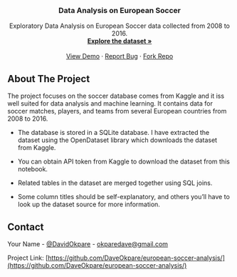 <!--# european-soccer-analysis

[View HTML](https://htmlpreview.github.io/?https://github.com/DaveOkpare/european-soccer-analysis/blob/main/Investigate_a_Dataset.html#intro)

[fork my repository](https://github.com/DaveOkpare/european-soccer-analysis/fork)

[watch this repo](https://github.com/DaveOkpare/european-soccer-analysis/subscription)

[create issue](https://github.com/DaveOkpare/european-soccer-analysis/issues/new) -->


<!-- PROJECT LOGO -->
<br />
<div align="center">

<h3 align="center">Data Analysis on European Soccer</h3>

  <p align="center">
    Exploratory Data Analysis on European Soccer data collected from 2008 to 2016.
    <br />
    <a href="https://www.kaggle.com/hugomathien/soccer"><strong>Explore the dataset »</strong></a>
    <br />
    <br />
    <a href="https://htmlpreview.github.io/?https://github.com/DaveOkpare/european-soccer-analysis/blob/main/Investigate_a_Dataset.html#intro">View Demo</a>
    ·
    <a href="https://github.com/DaveOkpare/european-soccer-analysis/issues/new">Report Bug</a>
    ·
    <a href="https://github.com/DaveOkpare/european-soccer-analysis/fork">Fork Repo</a>
  </p>
</div>




<!-- ABOUT THE PROJECT -->
## About The Project

The project focuses on the soccer database comes from Kaggle and it iss well suited for data analysis and machine learning. It contains data for soccer matches, players, and teams from several European countries from 2008 to 2016.

 - The database is stored in a SQLite database. I have extracted the dataset using the OpenDataset library which downloads the dataset from Kaggle.

 - You can obtain API token from Kaggle to download the dataset from this notebook.

 - Related tables in the dataset are merged together using SQL joins.

 - Some column titles should be self-explanatory, and others you’ll have to look up the dataset source for more information.



<!-- CONTACT -->
## Contact

Your Name - [@DavidOkpare](https://twitter.com/DavidOkpare) - okparedave@gmail.com

Project Link: [https://github.com/DaveOkpare/european-soccer-analysis/](https://github.com/DaveOkpare/european-soccer-analysis/)

